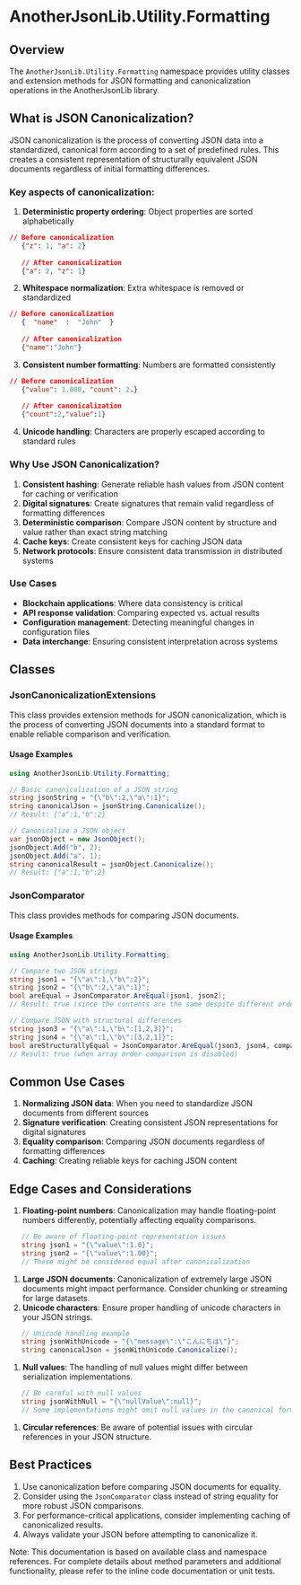 # AnotherJsonLib.Utility.Formatting
## Overview
The `AnotherJsonLib.Utility.Formatting` namespace provides utility classes and extension methods for JSON formatting and canonicalization operations in the AnotherJsonLib library.
## What is JSON Canonicalization?

JSON canonicalization is the process of converting JSON data into a standardized, canonical form according to a set of predefined rules. This creates a consistent representation of structurally equivalent JSON documents regardless of initial formatting differences.

### Key aspects of canonicalization:

1. **Deterministic property ordering**: Object properties are sorted alphabetically
```json
// Before canonicalization
   {"z": 1, "a": 2}
   
   // After canonicalization
   {"a": 2, "z": 1}
```

2. **Whitespace normalization**: Extra whitespace is removed or standardized
```json
// Before canonicalization
   {  "name"  :  "John"  }
   
   // After canonicalization
   {"name":"John"}
```

3. **Consistent number formatting**: Numbers are formatted consistently
```json
// Before canonicalization
   {"value": 1.000, "count": 2.}
   
   // After canonicalization
   {"count":2,"value":1}
```

4. **Unicode handling**: Characters are properly escaped according to standard rules

### Why Use JSON Canonicalization?

1. **Consistent hashing**: Generate reliable hash values from JSON content for caching or verification
2. **Digital signatures**: Create signatures that remain valid regardless of formatting differences
3. **Deterministic comparison**: Compare JSON content by structure and value rather than exact string matching
4. **Cache keys**: Create consistent keys for caching JSON data
5. **Network protocols**: Ensure consistent data transmission in distributed systems

### Use Cases

- **Blockchain applications**: Where data consistency is critical
- **API response validation**: Comparing expected vs. actual results
- **Configuration management**: Detecting meaningful changes in configuration files
- **Data interchange**: Ensuring consistent interpretation across systems

## Classes
### JsonCanonicalizationExtensions
This class provides extension methods for JSON canonicalization, which is the process of converting JSON documents into a standard format to enable reliable comparison and verification.
#### Usage Examples
``` csharp
using AnotherJsonLib.Utility.Formatting;

// Basic canonicalization of a JSON string
string jsonString = "{\"b\":2,\"a\":1}";
string canonicalJson = jsonString.Canonicalize();
// Result: {"a":1,"b":2}

// Canonicalize a JSON object
var jsonObject = new JsonObject();
jsonObject.Add("b", 2);
jsonObject.Add("a", 1);
string canonicalResult = jsonObject.Canonicalize();
// Result: {"a":1,"b":2}
```
### JsonComparator
This class provides methods for comparing JSON documents.
#### Usage Examples
``` csharp
using AnotherJsonLib.Utility.Formatting;

// Compare two JSON strings
string json1 = "{\"a\":1,\"b\":2}";
string json2 = "{\"b\":2,\"a\":1}";
bool areEqual = JsonComparator.AreEqual(json1, json2);
// Result: true (since the contents are the same despite different ordering)

// Compare JSON with structural differences
string json3 = "{\"a\":1,\"b\":[1,2,3]}";
string json4 = "{\"a\":1,\"b\":[3,2,1]}";
bool areStructurallyEqual = JsonComparator.AreEqual(json3, json4, compareArrayOrder: false);
// Result: true (when array order comparison is disabled)
```
## Common Use Cases
1. **Normalizing JSON data**: When you need to standardize JSON documents from different sources
2. **Signature verification**: Creating consistent JSON representations for digital signatures
3. **Equality comparison**: Comparing JSON documents regardless of formatting differences
4. **Caching**: Creating reliable keys for caching JSON content

## Edge Cases and Considerations
1. **Floating-point numbers**: Canonicalization may handle floating-point numbers differently, potentially affecting equality comparisons.
``` csharp
   // Be aware of floating-point representation issues
   string json1 = "{\"value\":1.0}";
   string json2 = "{\"value\":1.00}";
   // These might be considered equal after canonicalization
```
1. **Large JSON documents**: Canonicalization of extremely large JSON documents might impact performance. Consider chunking or streaming for large datasets.
2. **Unicode characters**: Ensure proper handling of unicode characters in your JSON strings.
``` csharp
   // Unicode handling example
   string jsonWithUnicode = "{\"message\":\"こんにちは\"}";
   string canonicalJson = jsonWithUnicode.Canonicalize();
```
1. **Null values**: The handling of null values might differ between serialization implementations.
``` csharp
   // Be careful with null values
   string jsonWithNull = "{\"nullValue\":null}";
   // Some implementations might omit null values in the canonical form
```
1. **Circular references**: Be aware of potential issues with circular references in your JSON structure.

## Best Practices
1. Use canonicalization before comparing JSON documents for equality.
2. Consider using the `JsonComparator` class instead of string equality for more robust JSON comparisons.
3. For performance-critical applications, consider implementing caching of canonicalized results.
4. Always validate your JSON before attempting to canonicalize it.

Note: This documentation is based on available class and namespace references. For complete details about method parameters and additional functionality, please refer to the inline code documentation or unit tests.

